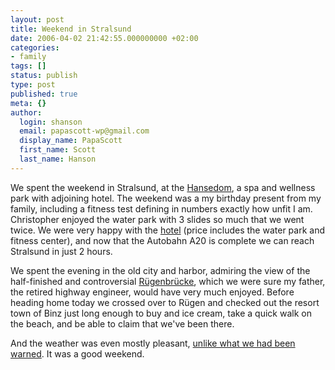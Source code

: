 ```yaml
---
layout: post
title: Weekend in Stralsund
date: 2006-04-02 21:42:55.000000000 +02:00
categories:
- family
tags: []
status: publish
type: post
published: true
meta: {}
author:
  login: shanson
  email: papascott-wp@gmail.com
  display_name: PapaScott
  first_name: Scott
  last_name: Hanson
---
```

<p>We spent the weekend in Stralsund, at the <a href="http://hansedom.de/html/main.jsp" title="Hansedom: Der Hansedom">Hansedom</a>, a spa and wellness park with adjoining hotel. The weekend was a my birthday present from my family, including a fitness test defining in numbers exactly how unfit I am. Christopher enjoyed the water park with 3 slides so much that we went twice. We were very happy with the <a href="http://www.dorintresorts.com/stralsund" title="Verw&ouml;hnhotels - Auswahl - DorintResorts Im HanseDom / Stralsund">hotel</a> (price includes the water park and fitness center), and now that the Autobahn A20 is complete we can reach Stralsund in just 2 hours.</p>
<p>We spent the evening in the old city and harbor, admiring the view of the half-finished and controversial <a href="http://www.r&uuml;gen-br&uuml;cke.de/" title="Die Br&uuml;cke &uuml;ber den Strelasund zwischen der Ferieninsel R&uuml;gen und Stralsund an der Ostsee">R&uuml;genbr&uuml;cke</a>, which we were sure my father, the retired highway engineer, would have very much enjoyed. Before heading home today we crossed over to R&uuml;gen and checked out the resort town of Binz just long enough to buy and ice cream, take a quick walk on the beach, and be able to claim that we've been there.</p>
<p>And the weather was even mostly pleasant, <a href="https://www.papascott.de/archives/2006/03/25/where-am-i-who-am-i/#comment-2536">unlike what we had been warned</a>. It was a good weekend.</p>

